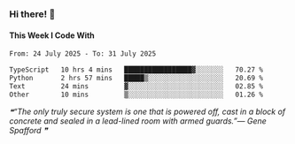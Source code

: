 ### Hi there! 👋

#### This Week I Code With
<!--START_SECTION:waka-->

```txt
From: 24 July 2025 - To: 31 July 2025

TypeScript   10 hrs 4 mins   █████████████████▓░░░░░░░   70.27 %
Python       2 hrs 57 mins   █████▒░░░░░░░░░░░░░░░░░░░   20.69 %
Text         24 mins         ▓░░░░░░░░░░░░░░░░░░░░░░░░   02.85 %
Other        10 mins         ▒░░░░░░░░░░░░░░░░░░░░░░░░   01.26 %
```

<!--END_SECTION:waka-->

<!--STARTS_HERE_QUOTE_README-->
<i>❝“The only truly secure system is one that is powered off, cast in a block of concrete and sealed in a lead-lined room with armed guards.”— Gene Spafford   ❞</i>
<!--ENDS_HERE_QUOTE_README-->
